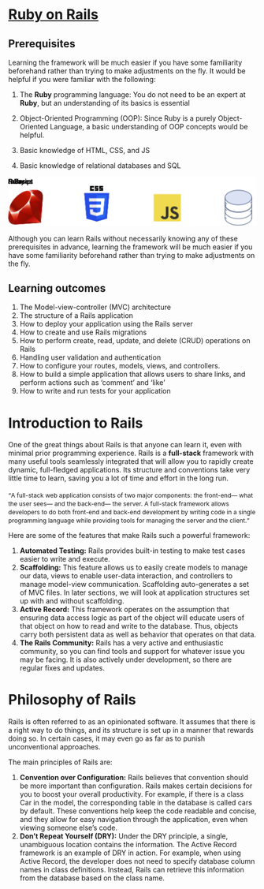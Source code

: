 <h1><a href="BSEF8M014.github.io/Ruby-on-Rails">Ruby on Rails</a> </h1>
<h2 >Prerequisites</h2>
<p >Learning the framework will be much easier if you have some familiarity beforehand rather than trying to make adjustments on the fly. It would be helpful if you were familiar with the following:</p>
<ol >
<li>
<p>The <strong>Ruby</strong> programming language: You do not need to be an expert at <strong>Ruby</strong>, but an understanding of its basics is essential</p>
</li>
<li>
<p>Object-Oriented Programming (OOP): Since Ruby is a purely Object-Oriented Language, a basic understanding of OOP concepts would be helpful.</p>
</li>
<li>
<p>Basic knowledge of HTML, CSS, and JS</p>
</li>
<li>
<p>Basic knowledge of relational databases and SQL</p>
</li>
</ol>
<img src="./assests/ruby_css_js_db.svg" alt="No Image"/>
<p >Although you can learn Rails without necessarily knowing any of these prerequisites in advance, learning the framework will be much easier if you have some familiarity beforehand rather than trying to make adjustments on the fly.</p>
<h2 >Learning outcomes</h2>

<ol>
<li>The Model-view-controller (MVC) architecture</li>
<li>The structure of a Rails application</li>
<li>How to deploy your application using the Rails server</li>
<li>How to create and use Rails migrations</li>
<li>How to perform create, read, update, and delete (CRUD) operations on Rails</li>
<li>Handling user validation and authentication</li>
<li>How to configure your routes, models, views, and controllers.</li>
<li>How to build a simple application that allows users to share links, and perform actions such as ‘comment’ and ‘like’</li>
<li>How to write and run tests for your application</li>
</ol>
<h1> Introduction to Rails </h1>
<p>
One of the great things about Rails is that anyone can learn it, even with minimal prior programming experience. Rails is a <span><b>full-stack</b></span> framework with many useful tools seamlessly integrated that will allow you to rapidly create dynamic, full-fledged applications. Its structure and conventions take very little time to learn, saving you a lot of time and effort in the long run.
  <br><br><span style="font-size:0.875em"><q>A full-stack web application consists of two major components: the front-end–– what the user sees–– and the back-end–– the server. A full-stack framework allows developers to do both front-end and back-end development by writing code in a single programming language while providing tools for managing the server and the client.</q> <span>

Here are some of the features that make Rails such a powerful framework:
<ol>
<li><b>Automated Testing:</b> Rails provides built-in testing to make test cases easier to write and execute.</li>

<li><b>Scaffolding:</b> This feature allows us to easily create models to manage our data, views to enable user-data interaction, and controllers to manage model-view communication. Scaffolding auto-generates a set of MVC files. In later sections, we will look at application structures set up with and without scaffolding.</li>

<li><b>Active Record:</b> This framework operates on the assumption that ensuring data access logic as part of the object will educate users of that object on how to read and write to the database. Thus, objects carry both persistent data as well as behavior that operates on that data.</li>

<li><b>The Rails Community:</b> Rails has a very active and enthusiastic community, so you can find tools and support for whatever issue you may be facing. It is also actively under development, so there are regular fixes and updates.</li>
  </ol>
<h1>
  Philosophy of Rails
</h1>
  <p>Rails is often referred to as an opinionated software. It assumes that there is a right way to do things, and its structure is set up in a manner that rewards doing so. In certain cases, it may even go as far as to punish unconventional approaches.</p>
  <p>The main principles of Rails are:</p>
  <ol>
    <li>
      <b>Convention over Configuration:</b> Rails believes that convention should be more important than configuration. Rails makes certain decisions for you to boost your overall productivity. For example, if there is a class Car in the model, the corresponding table in the database is called cars by default. These conventions help keep the code readable and concise, and they allow for easy navigation through the application, even when viewing someone else’s code.</li>
    <li>
      <b>Don’t Repeat Yourself (DRY):</b> Under the DRY principle, a single, unambiguous location contains the information. The Active Record framework is an example of DRY in action. For example, when using Active Record, the developer does not need to specify database column names in class definitions. Instead, Rails can retrieve this information from the database based on the class name.
    </li>
  </ol>
